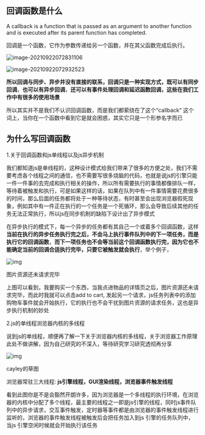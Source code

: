 ## 回调函数是什么

A callback is a function that is passed as an argument to another function and is executed after its parent function has completed.

回调是一个函数，它作为参数传递给另一个函数，并在其父函数完成后执行。

![image-20210922072831106](C:\Users\86150\AppData\Roaming\Typora\typora-user-images\image-20210922072831106.png)

![image-20210922072932523](C:\Users\86150\AppData\Roaming\Typora\typora-user-images\image-20210922072932523.png)

**所以回调与同步、异步并没有直接的联系，回调只是一种实现方式，既可以有同步回调**，**也可以有异步回调**，**还可以有事件处理回调和延迟函数回调，这些在我们工作中有很多的使用场景**

所以其实并不是我们不认识回调函数，而是我们都萦绕在了这个“callback“ 这个词上，当你在一个函数中看到它是就会困惑，其实它只是一个形参名字而已

## 为什么写回调函数

1.关于回调函数和js单线程以及js异步机制

我们都知道js是单线程的，这种设计模式给我们带来了很多的方便之处，我们不需要考虑各个线程之间的通信，也不需要写很多烧脑的代码，也就是说js的引擎只能一件一件事的去完成和执行相关的操作，所以所有需要执行的事情都像排队一样，等待着被触发和执行，可是如果这样的话，如果在队列中有一件事情需要花费很多的时间，那么后面的任务都将处于一种等待状态，有时甚至会出现浏览器假死现象，例如其中有一件正在执行的一个任务是一个死循环，那么会导致后续其他的任务无法正常执行，所以js在同步机制的缺陷下设计出了异步模式

在异步执行的模式下，每一个异步的任务都有其自己一个或着多个回调函数，这样**当前在执行的异步任务执行完之后，不会马上执行事件队列中的下一项任务，而是执行它的回调函数**，**而下一项任务也不会等当前这个回调函数执行完，因为它也不能确定当前的回调合适执行完毕，只要它被触发就会执行**，举个例子，

 

![img](https://upload-images.jianshu.io/upload_images/2591047-f771443bb91200a3.png)

图片资源还未请求完毕

上图可以看到，我要购买一个东西，当我点进物品的详情页之后，图片资源还未请求完毕，而此时我就可以点击add to cart, 发起另一个请求，js任务列表中的添加购物车事件就会开始执行，它的执行也不会干扰到图片资源的请求任务，这也是异步执行机制的妙处

2.js的单线程浏览器内核的多线程

说到js的单线程，顺便再了解一下关于浏览器内核的多线程，关于浏览器工作原理此处不做讲解，因为自己研究的不深入，等待研究学习研究透彻再分享

 

![img](https://upload-images.jianshu.io/upload_images/2591047-c3ccc072bbfa6a70.png)

cayley的草图

浏览器常驻三大线程: **js引擎线程，GUI渲染线程，浏览器事件触发线程**

看到此图你是不是会豁然开朗许多，因为浏览器是一个多线程的执行环境，在浏览器的内核中分配了多个线程，最主要的线程之一即是js引擎的线程，同时js事件队列中的异步请求，交互事件触发，定时器等事件都是由浏览器的事件触发线程进行监听的，浏览器的事件触发线程被触发后会把任务加入到js 引擎的任务队列中，当js 引擎空闲时候就会开始执行该任务